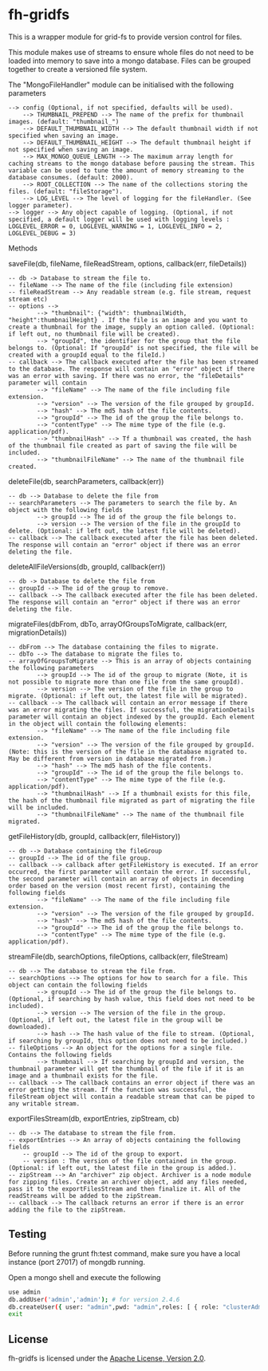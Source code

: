 fh-gridfs 
=======

This is a wrapper module for grid-fs to provide version control for files.

This module makes use of streams to ensure whole files do not need to be loaded into memory to save into a mongo database. Files can be grouped together to create a versioned file system.

The "MongoFileHandler" module can be initialised with the following parameters

    --> config (Optional, if not specified, defaults will be used).
        --> THUMBNAIL_PREPEND --> The name of the prefix for thumbnail images. (default: "thumbnail_")
        --> DEFAULT_THUMBNAIL_WIDTH --> The default thumbnail width if not specified when saving an image.
        --> DEFAULT_THUMBNAIL_HEIGHT --> The default thumbnail height if not specified when saving an image.
        --> MAX_MONGO_QUEUE_LENGTH --> The maximum array length for caching streams to the mongo database before pausing the stream. This variable can be used to tune the amount of memory streaming to the database consumes. (default: 2000).
        --> ROOT_COLLECTION --> The name of the collections storing the files. (default: "fileStorage").
        --> LOG_LEVEL --> The level of logging for the fileHandler. (See logger parameter).
    --> logger --> Any object capable of logging. (Optional, if not specified, a default logger will be used with logging levels : LOGLEVEL_ERROR = 0, LOGLEVEL_WARNING = 1, LOGLEVEL_INFO = 2, LOGLEVEL_DEBUG = 3)

Methods

saveFile(db, fileName, fileReadStream, options, callback(err, fileDetails))

    -- db -> Database to stream the file to.
    -- fileName --> The name of the file (including file extension)
    -- fileReadStream --> Any readable stream (e.g. file stream, request stream etc)
    -- options -->
            --> "thumbnail": {"width": thumbnailWidth, "height":thumbnailHeight} . If the file is an image and you want to create a thumbnail for the image, supply an option called. (Optional: if left out, no thumbnail file will be created).
            --> "groupId", the identifier for the group that the file belongs to. (Optional: If "groupId" is not specified, the file will be created with a groupId equal to the fileId.)
    -- callback --> The callback executed after the file has been streamed to the database. The response will contain an "error" object if there was an error with saving. If there was no error, the "fileDetails" parameter will contain
            --> "fileName" --> The name of the file including file extension.
            --> "version" --> The version of the file grouped by groupId.
            --> "hash" --> The md5 hash of the file contents.
            --> "groupId" --> The id of the group the file belongs to.
            --> "contentType" --> The mime type of the file (e.g. application/pdf).
            --> "thumbnailHash" --> Tf a thumbnail was created, the hash of the thumbnail file created as part of saving the file will be included.
            --> "thumbnailFileName" --> The name of the thumbnail file created.

deleteFile(db, searchParameters, callback(err))

    -- db --> Database to delete the file from
    -- searchParameters --> The parameters to search the file by. An object with the following fields
            --> groupId --> The id of the group the file belongs to.
            --> version --> The version of the file in the groupId to delete. (Optional: if left out, the latest file will be deleted).
    -- callback --> The callback executed after the file has been deleted. The response will contain an "error" object if there was an error deleting the file.

deleteAllFileVersions(db, groupId, callback(err))

    -- db -> Database to delete the file from
    -- groupId --> The id of the group to remove.
    -- callback --> The callback executed after the file has been deleted. The response will contain an "error" object if there was an error deleting the file.

migrateFiles(dbFrom, dbTo, arrayOfGroupsToMigrate, callback(err, migrationDetails))

    -- dbFrom --> The database containing the files to migrate.
    -- dbTo --> The database to migrate the files to.
    -- arrayOfGroupsToMigrate --> This is an array of objects containing the following parameters
            --> groupId --> The id of the group to migrate (Note, it is not possible to migrate more than one file from the same groupId).
            --> version --> The version of the file in the group to migrate. (Optional: if left out, the latest file will be migrated).
    -- callback --> The callback will contain an error message if there was an error migrating the files. If successful, the migrationDetails parameter will contain an object indexed by the groupId. Each element in the object will contain the following elements:
            --> "fileName" --> The name of the file including file extension.
            --> "version" --> The version of the file grouped by groupId. (Note: this is the version of the file in the database migrated to. May be different from version in database migrated from.)
            --> "hash" --> The md5 hash of the file contents.
            --> "groupId" --> The id of the group the file belongs to.
            --> "contentType" --> The mime type of the file (e.g. application/pdf).
            --> "thumbnailHash" --> If a thumbnail exists for this file, the hash of the thumbnail file migrated as part of migrating the file will be included.
            --> "thumbnailFileName" --> The name of the thumbnail file migrated.

getFileHistory(db, groupId, callback(err, fileHistory))

    -- db --> Database containing the fileGroup
    -- groupId --> The id of the file group.
    -- callback --> callback after getFileHistory is executed. If an error occurred, the first parameter will contain the error. If successful, the second parameter will contain an array of objects in decending order based on the version (most recent first), containing the following fields
            --> "fileName" --> The name of the file including file extension.
            --> "version" --> The version of the file grouped by groupId.
            --> "hash" --> The md5 hash of the file contents.
            --> "groupId" --> The id of the group the file belongs to.
            --> "contentType" --> The mime type of the file (e.g. application/pdf).


streamFile(db, searchOptions, fileOptions, callback(err, fileStream)

    -- db --> The database to stream the file from.
    -- searchOptions --> The options for how to search for a file. This object can contain the following fields
            --> groupId --> The id of the group the file belongs to. (Optional, if searching by hash value, this field does not need to be included).
            --> version --> The version of the file in the group. (Optional, if left out, the latest file in the group will be downloaded).
            --> hash --> The hash value of the file to stream. (Optional, if searching by groupId, this option does not need to be included.)
    -- fileOptions --> An object for the options for a single file. Contains the following fields
            --> thumbnail --> If searching by groupId and version, the thumbnail parameter will get the thumbnail of the file if it is an image and a thumbnail exists for the file.
    -- callback --> The callback contains an error object if there was an error getting the stream. If the function was successful, the fileStream object will contain a readable stream that can be piped to any writable stream.

exportFilesStream(db, exportEntries, zipStream, cb)

    -- db --> The database to stream the file from.
    -- exportEntries --> An array of objects containing the following fields
        -- groupId --> The id of the group to export.
        -- version : The version of the file contained in the group. (Optional: if left out, the latest file in the group is added.).
    -- zipStream --> An "archiver" zip object. Archiver is a node module for zipping files. Create an archiver object, add any files needed, pass it to the exportFilesStream and then finalize it. All of the readStreams will be added to the zipStream.
    -- callback --> The callback returns an error if there is an error adding the file to the zipStream.

## Testing

Before running the grunt fh:test command, make sure you have a local instance (port 27017) of mongdb running.

Open a mongo shell and execute the following
```bash
use admin
db.addUser('admin','admin'); # for version 2.4.6
db.createUser({ user: "admin",pwd: "admin",roles: [ { role: "clusterAdmin", db: "admin" }, { role: "readWriteAnyDatabase", db: "admin" },"readWrite"] }, { w: "majority" , wtimeout: 25000 }); # for versions 2.6.4 or greater
exit
```

## License

fh-gridfs is licensed under the [Apache License, Version 2.0](http://www.apache.org/licenses/).
